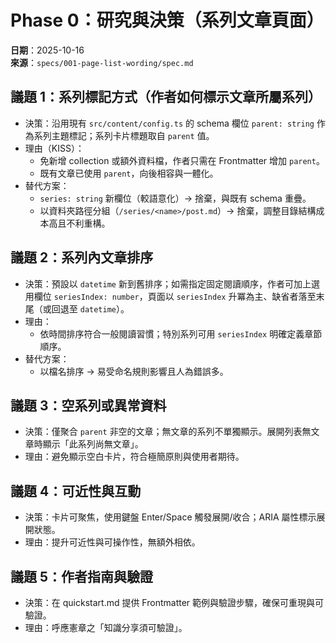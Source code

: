 # Phase 0：研究與決策（系列文章頁面）

**日期**：2025-10-16  
**來源**：`specs/001-page-list-wording/spec.md`

## 議題 1：系列標記方式（作者如何標示文章所屬系列）

- 決策：沿用現有 `src/content/config.ts` 的 schema 欄位 `parent: string` 作為系列主題標記；系列卡片標題取自 `parent` 值。
- 理由（KISS）：
  - 免新增 collection 或額外資料檔，作者只需在 Frontmatter 增加 `parent`。
  - 既有文章已使用 `parent`，向後相容與一體化。
- 替代方案：
  - `series: string` 新欄位（較語意化）→ 捨棄，與既有 schema 重疊。
  - 以資料夾路徑分組（`/series/<name>/post.md`）→ 捨棄，調整目錄結構成本高且不利重構。

## 議題 2：系列內文章排序

- 決策：預設以 `datetime` 新到舊排序；如需指定固定閱讀順序，作者可加上選用欄位 `seriesIndex: number`，頁面以 `seriesIndex` 升冪為主、缺省者落至末尾（或回退至 `datetime`）。
- 理由：
  - 依時間排序符合一般閱讀習慣；特別系列可用 `seriesIndex` 明確定義章節順序。
- 替代方案：
  - 以檔名排序 → 易受命名規則影響且人為錯誤多。

## 議題 3：空系列或異常資料

- 決策：僅聚合 `parent` 非空的文章；無文章的系列不單獨顯示。展開列表無文章時顯示「此系列尚無文章」。
- 理由：避免顯示空白卡片，符合極簡原則與使用者期待。

## 議題 4：可近性與互動

- 決策：卡片可聚焦，使用鍵盤 Enter/Space 觸發展開/收合；ARIA 屬性標示展開狀態。
- 理由：提升可近性與可操作性，無額外相依。

## 議題 5：作者指南與驗證

- 決策：在 quickstart.md 提供 Frontmatter 範例與驗證步驟，確保可重現與可驗證。
- 理由：呼應憲章之「知識分享須可驗證」。
